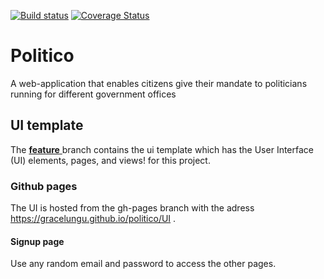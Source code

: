 <p> <a href='https://travis-ci.com/gracelungu/politico'><img src='https://travis-ci.com/gracelungu/politico.svg?branch=Api' alt='Build status' /></a>   <a href='https://coveralls.io/github/gracelungu/politico?branch=Api'><img src='https://coveralls.io/repos/github/gracelungu/politico/badge.svg?branch=Api' alt='Coverage Status' /></a> </p>

# Politico
A web-application that enables citizens give their mandate to politicians running for different government offices

## UI template
The <a href="https://github.com/gracelungu/politico/tree/feature"><b>feature</b> </a> branch contains the ui template which has the User Interface (UI) elements, pages, and views! for this project.

### Github pages
The UI is hosted from the gh-pages branch with the adress <a href="https://gracelungu.github.io/politico/UI">https://gracelungu.github.io/politico/UI</a> .

#### Signup page
Use any random email and password to access the other pages.





